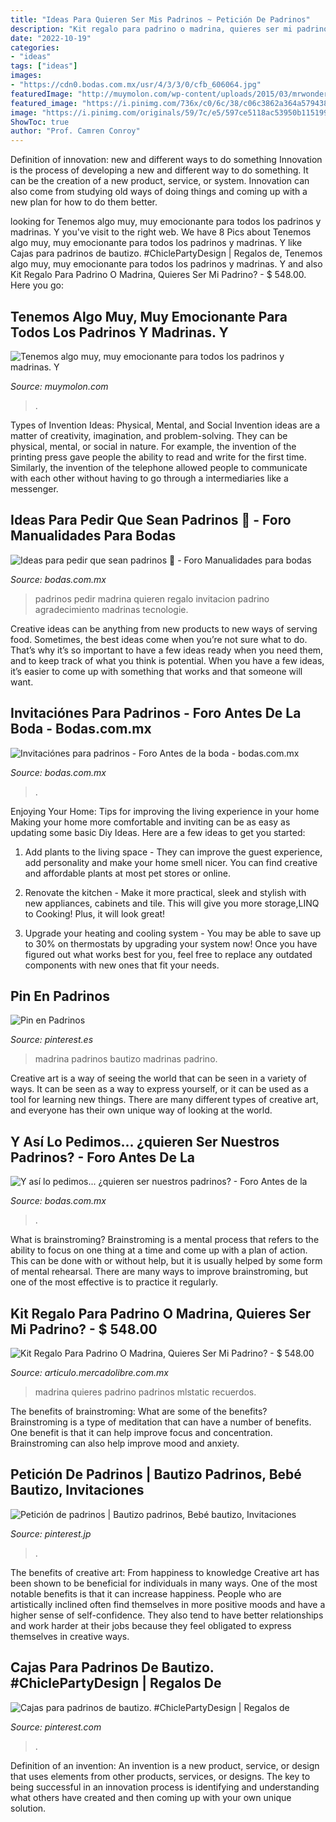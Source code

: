 ```yaml
---
title: "Ideas Para Quieren Ser Mis Padrinos ~ Petición De Padrinos"
description: "Kit regalo para padrino o madrina, quieres ser mi padrino?"
date: "2022-10-19"
categories:
- "ideas"
tags: ["ideas"]
images:
- "https://cdn0.bodas.com.mx/usr/4/3/3/0/cfb_606064.jpg"
featuredImage: "http://muymolon.com/wp-content/uploads/2015/03/mrwonderful_8436547188956_libro_16_libro-padrino-madrina_cast-145.jpg"
featured_image: "https://i.pinimg.com/736x/c0/6c/38/c06c3862a364a5794387c6d11863b32d.jpg"
image: "https://i.pinimg.com/originals/59/7c/e5/597ce5118ac53950b1151998e4f427cf.jpg"
ShowToc: true
author: "Prof. Camren Conroy"
---
```



Definition of innovation: new and different ways to do something
Innovation is the process of developing a new and different way to do something. It can be the creation of a new product, service, or system. Innovation can also come from studying old ways of doing things and coming up with a new plan for how to do them better.

	

		
looking for Tenemos algo muy, muy emocionante para todos los padrinos y madrinas. Y you've visit to the right web. We have 8 Pics about Tenemos algo muy, muy emocionante para todos los padrinos y madrinas. Y like Cajas para padrinos de bautizo. #ChiclePartyDesign | Regalos de, Tenemos algo muy, muy emocionante para todos los padrinos y madrinas. Y and also Kit Regalo Para Padrino O Madrina, Quieres Ser Mi Padrino? - $ 548.00. Here you go:
		
    
## Tenemos Algo Muy, Muy Emocionante Para Todos Los Padrinos Y Madrinas. Y

<img loading=lazy src="http://muymolon.com/wp-content/uploads/2015/03/mrwonderful_8436547188956_libro_16_libro-padrino-madrina_cast-145.jpg" onerror="this.onerror=null;this.src='https://tse2.mm.bing.net/th?id=OIP.LoqDmtIMvyAWc8aPQaaV4AHaHa&amp;pid=15.1';" alt="Tenemos algo muy, muy emocionante para todos los padrinos y madrinas. Y">

_Source: muymolon.com_

>. 

	

Types of Invention Ideas: Physical, Mental, and Social
Invention ideas are a matter of creativity, imagination, and problem-solving. They can be physical, mental, or social in nature. For example, the invention of the printing press gave people the ability to read and write for the first time. Similarly, the invention of the telephone allowed people to communicate with each other without having to go through a intermediaries like a messenger.

    
## Ideas Para Pedir Que Sean Padrinos 🤭 - Foro Manualidades Para Bodas

<img loading=lazy src="https://cdn0.bodas.com.mx/usr/2/4/9/0/cfb_1635847.jpg" onerror="this.onerror=null;this.src='https://tse3.mm.bing.net/th?id=OIP.gomnGzYPcvkZAuTo0yTlzQAAAA&amp;pid=15.1';" alt="Ideas para pedir que sean padrinos 🤭 - Foro Manualidades para bodas">

_Source: bodas.com.mx_

>padrinos pedir madrina quieren regalo invitacion padrino agradecimiento madrinas tecnologie. 

	

Creative ideas can be anything from new products to new ways of serving food. Sometimes, the best ideas come when you’re not sure what to do. That’s why it’s so important to have a few ideas ready when you need them, and to keep track of what you think is potential. When you have a few ideas, it’s easier to come up with something that works and that someone will want.

    
## Invitaciónes Para Padrinos - Foro Antes De La Boda - Bodas.com.mx

<img loading=lazy src="https://cdn0.bodas.com.mx/usr/2/6/7/7/cfb_1821304.jpg" onerror="this.onerror=null;this.src='https://tse4.mm.bing.net/th?id=OIP.2g-J6L7JPVH6rXnmzdQAqAHaJ5&amp;pid=15.1';" alt="Invitaciónes para padrinos - Foro Antes de la boda - bodas.com.mx">

_Source: bodas.com.mx_

>. 

	

Enjoying Your Home: Tips for improving the living experience in your home
Making your home more comfortable and inviting can be as easy as updating some basic Diy Ideas. Here are a few ideas to get you started:
1. Add plants to the living space - They can improve the guest experience, add personality and make your home smell nicer. You can find creative and affordable plants at most pet stores or online.

2. Renovate the kitchen - Make it more practical, sleek and stylish with new appliances, cabinets and tile. This will give you more storage,LINQ to Cooking! Plus, it will look great!

3. Upgrade your heating and cooling system - You may be able to save up to 30% on thermostats by upgrading your system now! Once you have figured out what works best for you, feel free to replace any outdated components with new ones that fit your needs.

    
## Pin En Padrinos

<img loading=lazy src="https://i.pinimg.com/originals/5c/23/73/5c2373ceb7bfd1e9ce63e4945c2517b6.jpg" onerror="this.onerror=null;this.src='https://tse4.mm.bing.net/th?id=OIP.svfdLzEDlhKXf4Yf-dI0gQHaHa&amp;pid=15.1';" alt="Pin en Padrinos">

_Source: pinterest.es_

>madrina padrinos bautizo madrinas padrino. 

	

Creative art is a way of seeing the world that can be seen in a variety of ways. It can be seen as a way to express yourself, or it can be used as a tool for learning new things. There are many different types of creative art, and everyone has their own unique way of looking at the world.

    
## Y Así Lo Pedimos... ¿quieren Ser Nuestros Padrinos? - Foro Antes De La

<img loading=lazy src="https://cdn0.bodas.com.mx/usr/4/3/3/0/cfb_606064.jpg" onerror="this.onerror=null;this.src='https://tse3.mm.bing.net/th?id=OIP.r55kgS2EEnEFW_Tenp-bZQAAAA&amp;pid=15.1';" alt="Y así lo pedimos... ¿quieren ser nuestros padrinos? - Foro Antes de la">

_Source: bodas.com.mx_

>. 

	

What is brainstroming? Brainstroming is a mental process that refers to the ability to focus on one thing at a time and come up with a plan of action. This can be done with or without help, but it is usually helped by some form of mental rehearsal. There are many ways to improve brainstroming, but one of the most effective is to practice it regularly.

    
## Kit Regalo Para Padrino O Madrina, Quieres Ser Mi Padrino? - $ 548.00

<img loading=lazy src="https://http2.mlstatic.com/kit-regalo-para-padrino-o-madrina-quieres-ser-mi-padrino-D_NQ_NP_932563-MLM26957739887_032018-O.jpg" onerror="this.onerror=null;this.src='https://tse4.mm.bing.net/th?id=OIP.hgTYTJBLNu-LECTpypMA6gAAAA&amp;pid=15.1';" alt="Kit Regalo Para Padrino O Madrina, Quieres Ser Mi Padrino? - $ 548.00">

_Source: articulo.mercadolibre.com.mx_

>madrina quieres padrino padrinos mlstatic recuerdos. 

	

The benefits of brainstroming: What are some of the benefits?
Brainstroming is a type of meditation that can have a number of benefits. One benefit is that it can help improve focus and concentration. Brainstroming can also help improve mood and anxiety.

    
## Petición De Padrinos | Bautizo Padrinos, Bebé Bautizo, Invitaciones

<img loading=lazy src="https://i.pinimg.com/736x/c0/6c/38/c06c3862a364a5794387c6d11863b32d.jpg" onerror="this.onerror=null;this.src='https://tse2.mm.bing.net/th?id=OIP.hxws8kvrf2NHWpH0wpH6vwHaJ3&amp;pid=15.1';" alt="Petición de padrinos | Bautizo padrinos, Bebé bautizo, Invitaciones">

_Source: pinterest.jp_

>. 

	

The benefits of creative art: From happiness to knowledge
Creative art has been shown to be beneficial for individuals in many ways. One of the most notable benefits is that it can increase happiness. People who are artistically inclined often find themselves in more positive moods and have a higher sense of self-confidence. They also tend to have better relationships and work harder at their jobs because they feel obligated to express themselves in creative ways.

    
## Cajas Para Padrinos De Bautizo. #ChiclePartyDesign | Regalos De

<img loading=lazy src="https://i.pinimg.com/originals/59/7c/e5/597ce5118ac53950b1151998e4f427cf.jpg" onerror="this.onerror=null;this.src='https://tse3.mm.bing.net/th?id=OIP.xr3IPDwlIml2cmY6y5CAZAHaJ4&amp;pid=15.1';" alt="Cajas para padrinos de bautizo. #ChiclePartyDesign | Regalos de">

_Source: pinterest.com_

>. 

	

Definition of an invention:
An invention is a new product, service, or design that uses elements from other products, services, or designs. The key to being successful in an innovation process is identifying and understanding what others have created and then coming up with your own unique solution.

